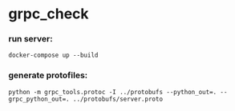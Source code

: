 # grpc_check

### run server:

``````
docker-compose up --build
``````

### generate protofiles:

``````
python -m grpc_tools.protoc -I ../protobufs --python_out=. --grpc_python_out=. ../protobufs/server.proto
``````